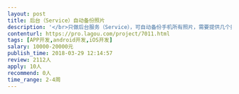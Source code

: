 ```yaml
---                
layout: post       
title: 后台（Service）自动备份照片           
description: '</br>只做后台服务（Service），可自动备份手机所有照片，需要提供几个接口供调用。</br>1. 开启暂停WIFI下自动备份</br>2. 获取当前备份进度（返回一共需要备份多少，已备份多少，当前正在备份照片的路径与进度）</br>3. 一些开关设置，截图照片不备份，连拍照片不备份，大视频不备份</br>4. 增量备份和每次重新安装应用从服务端读取已备份列表，已备份文件不重复备份</br>'     
contenturl: https://pro.lagou.com/project/7011.html      
tags: [APP开发,android开发,iOS开发]            
salary: 10000-20000元          
publish_time: 2018-03-29 12:14:57         
review: 2112人                   
apply: 10人                   
recommend: 0人                   
time_range: 2-4周              
---                 
```

